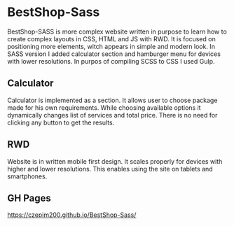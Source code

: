 # BestShop-Sass
BestShop-SASS is more complex website written in purpose to learn how to create complex layouts in CSS, HTML and JS with RWD. It is focused on positioning more elements, witch appears in simple and modern look. In SASS version I added calculator section and hamburger menu for devices with lower resolutions. In purpos of compiling SCSS to CSS I used Gulp. 

## Calculator
Calculator is implemented as a section. It allows user to choose package made for his own requirements. While choosing available options it dynamically changes list of services and total price. There is no need for clicking any button to get the results.

## RWD
Website is in written mobile first design. It scales properly for devices with higher and lower resolutions. This enables using the site on tablets and smartphones.

## GH Pages
https://czepim200.github.io/BestShop-Sass/
